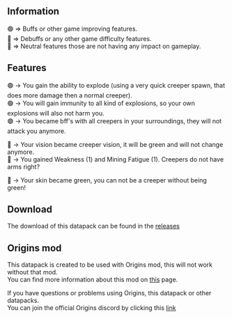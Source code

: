## Information
🟢 => Buffs or other game improving features.  
🔴 => Debuffs or any other game difficulty features.  
🔵 => Neutral features those are not having any impact on gameplay.

## Features
🟢 -> You gain the ability to explode (using a very quick creeper spawn, that does more damage then a normal creeper).  
🟢 -> You will gain immunity to all kind of explosions, so your own explosions will also not harm you.  
🟢 -> You became bff's with all creepers in your surroundings, they will not attack you anymore.  

🔴 -> Your vision became creeper vision, it will be green and will not change anymore.  
🔴 -> You gained Weakness (1) and Mining Fatigue (1). Creepers do not have arms right?

🔵 -> Your skin became green, you can not be a creeper without being green!

## Download
The download of this datapack can be found in the [releases](/releases/latest)

## Origins mod
This datapack is created to be used with Origins mod, this will not work without that mod.  
You can find more information about this mod on [this](https://www.curseforge.com/minecraft/mc-mods/origins) page.

If you have questions or problems using Origins, this datapack or other datapacks.  
You can join the official Origins discord by clicking this [link](https://discord.gg/4mTMHu3)